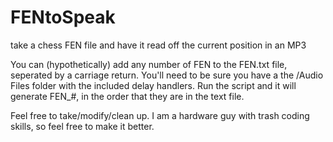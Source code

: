 # FENtoSpeak
take a chess FEN file and have it read off the current position in an MP3

You can (hypothetically) add any number of FEN to the FEN.txt file, seperated by a carriage return.
You'll need to be sure you have a the /Audio Files folder with the included delay handlers.
Run the script and it will generate FEN_#, in the order that they are in the text file.

Feel free to take/modify/clean up.  I am a hardware guy with trash coding skills, so feel free to make it better.

